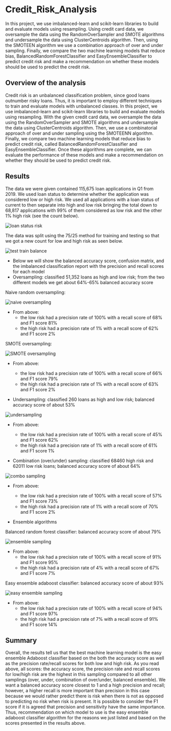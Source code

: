 # Credit_Risk_Analysis
In this project, we use imbalanced-learn and scikit-learn libraries to build and evaluate models using resampling. Using credit card data, we oversample the data using the RandomOverSampler and SMOTE algorithms and undersample the data using ClusterCentroids algorithm. Then, using the SMOTEEN algorithm we use a combination approach of over and under sampling. Finally, we compare the two machine learning models that reduce bias, BalancedRandomForestClassifier and EasyEnsembleClassifier to predict credit risk and make a recommendation on whether these models should be used to predict the credit risk.

## Overview of the analysis
Credit risk is an unbalanced classification problem, since good loans outnumber risky loans. Thus, it is important to employ different techniques to train and evaluate models with unbalanced classes. In this project, we use imbalanced-learn and scikit-learn libraries to build and evaluate models using resampling. With the given credit card data, we oversample the data using the RandomOverSampler and SMOTE algorithms and undersample the data using ClusterCentroids algorithm. Then, we use a combinatorial approach of over and under sampling using the SMOTEENN algorithm. Finally, we compare two machine learning models that reduce bias to predict credit risk, called BalancedRandomForestClassifier and EasyEnsembleClassifier. Once these algorithms are complete, we can evaluate the performance of these models and make a recommendation on whether they should be used to predict credit risk.

## Results
The data we were given contained 115,675 loan applications in Q1 from 2019. We used loan status to determine whether the application was considered low or high risk. We used all applications with a loan status of current to then separate into high and low risk bringing the total down to 68,817 applications with 99% of them considered as low risk and the other 1% high risk (see the count below).

![loan status risk](https://github.com/kmaluccio/Credit_Risk_Analysis/blob/main/images/target-balance.png)

The data was split using the 75/25 method for training and testing so that we got a new count for low and high risk as seen below.

![test train balance](https://github.com/kmaluccio/Credit_Risk_Analysis/blob/main/images/test-train-balance.png)

- Below we will show the balanced accuracy score, confusion matrix, and the imbalanced classification report with the precision and recall scores for each model
- Oversampling: classified 51,352 loans as high and low risk; from the two different models we get about 64%-65% balanced accuracy score

Naive random oversampling:

![naive oversampling](https://github.com/kmaluccio/Credit_Risk_Analysis/blob/main/images/naive-oversampling.png)

- From above:
	- the low risk had a precision rate of 100% with a recall score of 68% and F1 score 81%
	- the high risk had a precision rate of 1% with a recall score of 62% and F1 score 2%

SMOTE oversampling:

![SMOTE oversampling](https://github.com/kmaluccio/Credit_Risk_Analysis/blob/main/images/smote-oversampling.png)

- From above:
	- the low risk had a precision rate of 100% with a recall score of 66% and F1 score 79%
	- the high risk had a precision rate of 1% with a recall score of 63% and F1 score 2%

- Undersampling: classified 260 loans as high and low risk; balanced accuracy score of about 53%

![undersampling](https://github.com/kmaluccio/Credit_Risk_Analysis/blob/main/images/undersampling.png)

- From above:
	- the low risk had a precision rate of 100% with a recall score of 45% and F1 score 62%
	- the high risk had a precision rate of 1% with a recall score of 61% and F1 score 1%

- Combination (over/under) sampling: classified 68460 high risk and 62011 low risk loans; balanced accuracy score of about 64%

![combo sampling](https://github.com/kmaluccio/Credit_Risk_Analysis/blob/main/images/combination-sampling.png)

- From above:
	- the low risk had a precision rate of 100% with a recall score of 57% and F1 score 73%
	- the high risk had a precision rate of 1% with a recall score of 70% and F1 score 2%

- Ensemble algorithms

Balanced random forest classifier: balanced accuracy score of about 79%

![ensemble sampling](https://github.com/kmaluccio/Credit_Risk_Analysis/blob/main/images/ensemble-sampling.png)

- From above:
	- the low risk had a precision rate of 100% with a recall score of 91% and F1 score 95%
	- the high risk had a precision rate of 4% with a recall score of 67% and F1 score 7%

Easy ensemble adaboost classifier: balanced accuracy score of about 93%

![easy ensemble sampling](https://github.com/kmaluccio/Credit_Risk_Analysis/blob/main/images/easy-ensemble-sampling.png)

- From above:
	- the low risk had a precision rate of 100% with a recall score of 94% and F1 score 97%
	- the high risk had a precision rate of 7% with a recall score of 91% and F1 score 14%

## Summary
Overall, the results tell us that the best machine learning model is the easy ensemble Adaboost classifier based on the both the accuracy score as well as the precision rate/recall scores for both low and high risk. As you read above, all scores: the accuracy score, the precision rate and recall scores for low/high risk are the highest in this sampling compared to all other samplings (over, under, combination of over/under, balanced ensemble). We want a balanced accuracy score closest to 1 and a high precision and recall; however, a higher recall is more important than precision in this case because we would rather predict there is risk when there is not as opposed to predicting no risk when risk is present. It is possible to consider the F1 score if it is agreed that precision and sensitivity have the same importance. Thus, recommendation on which model to use is the easy ensemble adaboost classifier algorithm for the reasons we just listed and based on the scores presented in the results above. 


